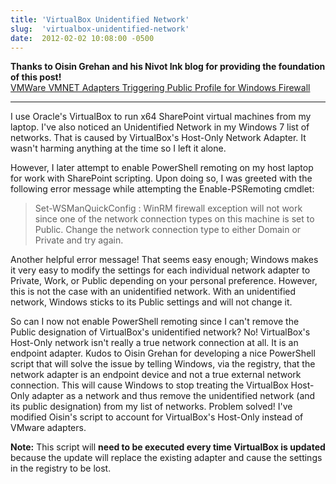 ```yaml
---
title: 'VirtualBox Unidentified Network'
slug:  'virtualbox-unidentified-network'
date:  2012-02-02 10:08:00 -0500
---
```


**Thanks to Oisin Grehan and his Nivot Ink blog for providing the foundation of this post!**  
[VMWare VMNET Adapters Triggering Public Profile for Windows Firewall](http://www.nivot.org/post/2008/09/05/VMWareVMNETAdaptersTriggeringPublicProfileForWindowsFirewall.aspx)

-----

I use Oracle's VirtualBox to run x64 SharePoint virtual machines from my laptop. I've also noticed an Unidentified Network in my Windows 7 list of networks. That is caused by VirtualBox's Host-Only Network Adapter. It wasn't harming anything at the time so I left it alone.

However, I later attempt to enable PowerShell remoting on my host laptop for work with SharePoint scripting. Upon doing so, I was greeted with the following error message while attempting the Enable-PSRemoting cmdlet:

> Set-WSManQuickConfig : WinRM firewall exception will not work since one of the network connection types on this machine is set to Public. Change the network connection type to either Domain or Private and try again.

<!--more-->

Another helpful error message! That seems easy enough; Windows makes it very easy to modify the settings for each individual network adapter to Private, Work, or Public depending on your personal preference. However, this is not the case with an unidentified network. With an unidentified network, Windows sticks to its Public settings and will not change it.

So can I now not enable PowerShell remoting since I can't remove the Public designation of VirtualBox's unidentified network? No! VirtualBox's Host-Only network isn't really a true network connection at all. It is an endpoint adapter. Kudos to Oisin Grehan for developing a nice PowerShell script that will solve the issue by telling Windows, via the registry, that the network adapter is an endpoint device and not a true external network connection. This will cause Windows to stop treating the VirtualBox Host-Only adapter as a network and thus remove the unidentified network (and its public designation) from my list of networks. Problem solved! I've modified Oisin's script to account for VirtualBox's Host-Only instead of VMware adapters.

**Note:** This script will **need to be executed every time VirtualBox is updated** because the update will replace the existing adapter and cause the settings in the registry to be lost.

<script src="https://gist.github.com/smayes5/7da1a3d001aedd9fe953.js"></script>
